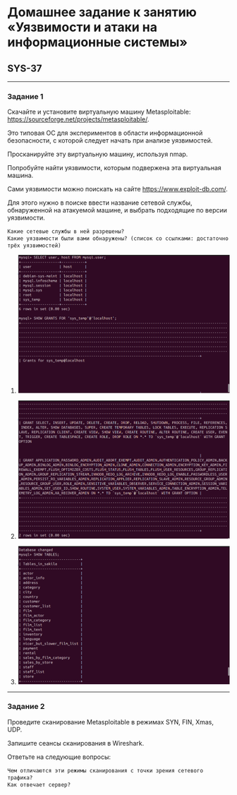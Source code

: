 # Домашнее задание к занятию «Уязвимости и атаки на информационные системы»  
## SYS-37

---

### Задание 1

Скачайте и установите виртуальную машину Metasploitable: https://sourceforge.net/projects/metasploitable/.

Это типовая ОС для экспериментов в области информационной безопасности, с которой следует начать при анализе уязвимостей.

Просканируйте эту виртуальную машину, используя nmap.

Попробуйте найти уязвимости, которым подвержена эта виртуальная машина.

Сами уязвимости можно поискать на сайте https://www.exploit-db.com/.

Для этого нужно в поиске ввести название сетевой службы, обнаруженной на атакуемой машине, и выбрать подходящие по версии уязвимости.

    Какие сетевые службы в ней разрешены?
    Какие уязвимости были вами обнаружены? (список со ссылками: достаточно трёх уязвимостей)


1. ![Screenshot 1](https://github.com/Netology88/DevOps.-I-D/blob/main/screenshots/Screenshot%20from%202025-01-09%2012-42-12.png)



2. ![Screenshot 2](https://github.com/Netology88/DevOps.-I-D/blob/main/screenshots/Screenshot%20from%202025-01-09%2012-42-20.png)


3. ![Screenshot 3](https://github.com/Netology88/DevOps.-I-D/blob/main/screenshots/Screenshot%20from%202025-01-09%2012-42-26.png)

---

### Задание 2

Проведите сканирование Metasploitable в режимах SYN, FIN, Xmas, UDP.

Запишите сеансы сканирования в Wireshark.

Ответьте на следующие вопросы:

    Чем отличаются эти режимы сканирования с точки зрения сетевого трафика?
    Как отвечает сервер?

